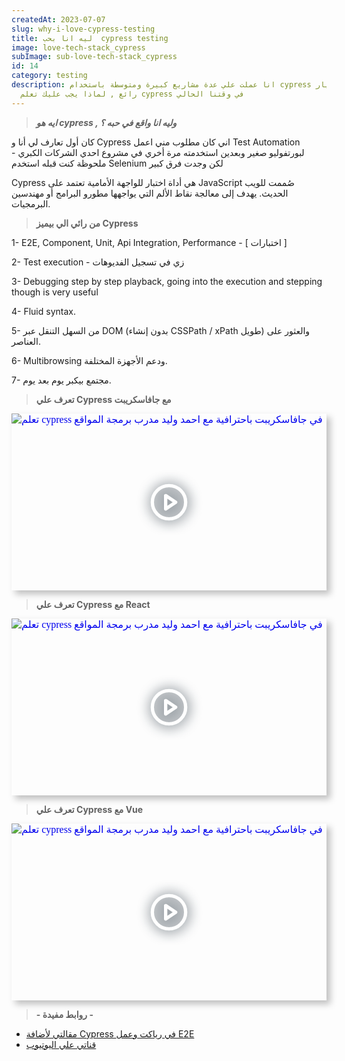 ```yaml
---
createdAt: 2023-07-07
slug: why-i-love-cypress-testing
title: ليه انا بحب  cypress testing
image: love-tech-stack_cypress
subImage: sub-love-tech-stack_cypress
id: 14
category: testing
description: انا عملت علي عدة مشاريع كبيرة ومتوسطة باستخدام cypress وكان اختيار
  رائع , لماذا يجب عليك تعلم cypress في وقتنا الحالي
---
```

> ***ايه هو cypress , وليه انا واقع في حبه ؟***

كان أول تعارف لي أنا و Cypress اني كان مطلوب مني اعمل Test Automation لبورتفوليو صغير وبعدين استخدمته مرة أخري في مشروع احدي الشركات الكبري - ملحوظة كنت قبله استخدم Selenium لكن وجدت فرق كبير

Cypress هي أداة اختبار للواجهة الأمامية تعتمد على JavaScript صُممت للويب الحديث. يهدف إلى معالجة نقاط الألم التي يواجهها مطورو البرامج أو مهندسين البرمجيات.

> **من رائي الي بيميز Cypress**

1- E2E, Component, Unit, Api Integration, Performance - \[ اختبارات ]

2﻿- Test execution - زي في تسجيل الفديوهات

3﻿- Debugging step by step playback, going into the execution and stepping though is very useful

4﻿- Fluid syntax.

5﻿- من السهل التنقل عبر DOM (بدون إنشاء CSSPath / xPath طويل) والعثور على العناصر.

6- Multibrowsing ودعم الأجهزة المختلفة.

7﻿- مجتمع بيكبر يوم بعد يوم.

> **تعرف علي Cypress مع جافاسكريبت**

<div style="width:100%;max-width:800px;box-shadow:6px 6px 10px hsl(206.5,0%,75%)"><div style="position:relative;padding-bottom:56.15%;height:0;overflow:hidden"><iframe style="position:absolute;top:0;left:0;width:100%;height:100%;border:0" loading="lazy" srcdoc="<style>* {padding: 0;margin: 0;overflow: hidden;}body, html {height: 100%;}img, svg {position: absolute;width:100%;top: 0;bottom: 0;margin: auto;}svg {filter: drop-shadow(1px 1px 10px hsl(206.5, 70.7%, 8%));transition: all 250ms ease-in-out;}body:hover svg {filter: drop-shadow(1px 1px 10px hsl(206.5, 0%, 10%));transform: scale(1.2);}</style><a href='https://www.youtube.com/embed/UVEWgVX6esE?autoplay=1'><img src='https://img.youtube.com/vi/UVEWgVX6esE/hqdefault.jpg' alt='ت﻿علم cypress في جافاسكريبت باحترافية مع احمد وليد مدرب برمجة المواقع'>
<svg xmlns='http://www.w3.org/2000/svg' width='64' height='64' viewBox='0 0 24 24' fill='none' stroke='#ffffff' stroke-width='2' stroke-linecap='round' stroke-linejoin='round' class='feather feather-play-circle'><circle cx='12' cy='12' r='10'></circle><polygon points='10 8 16 12 10 16 10 8'></polygon></svg></a>" src="https://www.youtube.com/embed/UVEWgVX6esE" title="ت﻿علم cypress في جافاسكريبت باحترافية مع احمد وليد مدرب برمجة المواقع" frameborder="0" allow="accelerometer; autoplay; clipboard-write; encrypted-media; gyroscope; picture-in-picture" allowfullscreen></iframe></div></div>

> **تعرف علي Cypress مع React**

<div style="width:100%;max-width:800px;box-shadow:6px 6px 10px hsl(206.5,0%,75%)"><div style="position:relative;padding-bottom:56.15%;height:0;overflow:hidden"><iframe style="position:absolute;top:0;left:0;width:100%;height:100%;border:0" loading="lazy" srcdoc="<style>* {padding: 0;margin: 0;overflow: hidden;}body, html {height: 100%;}img, svg {position: absolute;width:100%;top: 0;bottom: 0;margin: auto;}svg {filter: drop-shadow(1px 1px 10px hsl(206.5, 70.7%, 8%));transition: all 250ms ease-in-out;}body:hover svg {filter: drop-shadow(1px 1px 10px hsl(206.5, 0%, 10%));transform: scale(1.2);}</style><a href='https://www.youtube.com/embed/ygkkN4Bxm38?autoplay=1'><img src='https://img.youtube.com/vi/ygkkN4Bxm38/hqdefault.jpg' alt='ت﻿علم cypress في جافاسكريبت باحترافية مع احمد وليد مدرب برمجة المواقع'>
<svg xmlns='http://www.w3.org/2000/svg' width='64' height='64' viewBox='0 0 24 24' fill='none' stroke='#ffffff' stroke-width='2' stroke-linecap='round' stroke-linejoin='round' class='feather feather-play-circle'><circle cx='12' cy='12' r='10'></circle><polygon points='10 8 16 12 10 16 10 8'></polygon></svg></a>" src="https://www.youtube.com/embed/ygkkN4Bxm38" title="ت﻿علم cypress في جافاسكريبت باحترافية مع احمد وليد مدرب برمجة المواقع" frameborder="0" allow="accelerometer; autoplay; clipboard-write; encrypted-media; gyroscope; picture-in-picture" allowfullscreen></iframe></div></div>

> **تعرف علي Cypress مع Vue**

<div style="width:100%;max-width:800px;box-shadow:6px 6px 10px hsl(206.5,0%,75%)"><div style="position:relative;padding-bottom:56.15%;height:0;overflow:hidden"><iframe style="position:absolute;top:0;left:0;width:100%;height:100%;border:0" loading="lazy" srcdoc="<style>* {padding: 0;margin: 0;overflow: hidden;}body, html {height: 100%;}img, svg {position: absolute;width:100%;top: 0;bottom: 0;margin: auto;}svg {filter: drop-shadow(1px 1px 10px hsl(206.5, 70.7%, 8%));transition: all 250ms ease-in-out;}body:hover svg {filter: drop-shadow(1px 1px 10px hsl(206.5, 0%, 10%));transform: scale(1.2);}</style><a href='https://www.youtube.com/embed/5bAGjRB27Go?autoplay=1'><img src='https://img.youtube.com/vi/5bAGjRB27Go/hqdefault.jpg' alt='ت﻿علم cypress في جافاسكريبت باحترافية مع احمد وليد مدرب برمجة المواقع'>
<svg xmlns='http://www.w3.org/2000/svg' width='64' height='64' viewBox='0 0 24 24' fill='none' stroke='#ffffff' stroke-width='2' stroke-linecap='round' stroke-linejoin='round' class='feather feather-play-circle'><circle cx='12' cy='12' r='10'></circle><polygon points='10 8 16 12 10 16 10 8'></polygon></svg></a>" src="https://www.youtube.com/embed/5bAGjRB27Go" title="ت﻿علم cypress في جافاسكريبت باحترافية مع احمد وليد مدرب برمجة المواقع" frameborder="0" allow="accelerometer; autoplay; clipboard-write; encrypted-media; gyroscope; picture-in-picture" allowfullscreen></iframe></div></div>

> **\- ر﻿وابط مفيدة -**

* [مقالتي لأضافة Cypress في رياكت وعمل E2E](https://ahmed.lineitsolutions.com/blog/add-cypress-to-react-js)
* [ق﻿ناتي علي اليوتيوب](https://www.youtube.com/@ahmeedwaleed)
